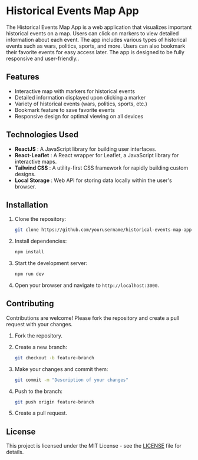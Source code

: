 # Historical Events Map App
The Historical Events Map App is a web application that visualizes important historical events on a map. Users can click on markers to view detailed information about each event. The app includes various types of historical events such as wars, politics, sports, and more. Users can also bookmark their favorite events for easy access later. The app is designed to be fully responsive and user-friendly..

## Features
- Interactive map with markers for historical events
- Detailed information displayed upon clicking a marker
- Variety of historical events (wars, politics, sports, etc.)
- Bookmark feature to save favorite events
- Responsive design for optimal viewing on all devices


## Technologies Used
* **ReactJS** : A JavaScript library for building user interfaces.
* **React-Leaflet** : A React wrapper for Leaflet, a JavaScript library for interactive maps.
* **Tailwind CSS** : A utility-first CSS framework for rapidly building custom designs.
* **Local Storage** : Web API for storing data locally within the user's browser.

## Installation
1. Clone the repository:

    ```bash
   git clone https://github.com/yourusername/historical-events-map-app.git

    ```

2. Install dependencies:

    ```bash
    npm install
    ```



3. Start the development server:

    ```bash
    npm run dev
    ```

5. Open your browser and navigate to `http://localhost:3000`.



## Contributing

Contributions are welcome! Please fork the repository and create a pull request with your changes.

1. Fork the repository.
2. Create a new branch:

    ```bash
    git checkout -b feature-branch
    ```

3. Make your changes and commit them:

    ```bash
    git commit -m "Description of your changes"
    ```

4. Push to the branch:

    ```bash
    git push origin feature-branch
    ```

5. Create a pull request.

## License

This project is licensed under the MIT License - see the [LICENSE](LICENSE) file for details.

